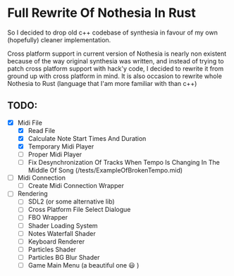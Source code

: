 # Full Rewrite Of Nothesia In Rust

So I decided to drop old c++ codebase of synthesia in favour of my own (hopefully) cleaner implementation.

Cross platform support in current version of Nothesia is nearly non existent because of the way original synthesia was written, and instead of trying to patch cross platform support with hack'y code, I decided to rewrite it from ground up with cross platform in mind.
It is also occasion to rewrite whole Nothesia to Rust (language that I'am more familiar with than c++)

## TODO:

- [x] Midi File
  - [x] Read File
  - [x] Calculate Note Start Times And Duration
  - [x] Temporary Midi Player
  - [ ] Proper Midi Player
  - [ ] Fix Desynchronization Of Tracks When Tempo Is Changing In The Middle Of Song (/tests/ExampleOfBrokenTempo.mid)
- [ ] Midi Connection
  - [ ] Create Midi Connection Wrapper
- [ ] Rendering
  - [ ] SDL2 (or some alternative lib)
  - [ ] Cross Platform File Select Dialogue
  - [ ] FBO Wrapper
  - [ ] Shader Loading System
  - [ ] Notes Waterfall Shader
  - [ ] Keyboard Renderer
  - [ ] Particles Shader
  - [ ] Particles BG Blur Shader
  - [ ] Game Main Menu (a beautiful one :smiley: )
